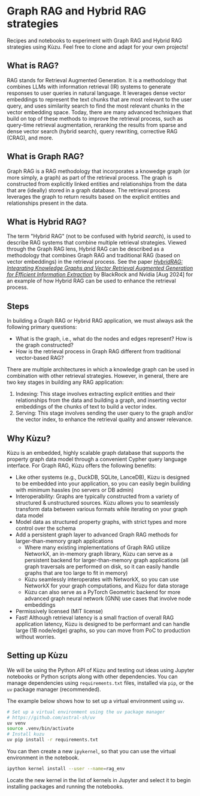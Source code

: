 # Graph RAG and Hybrid RAG strategies

Recipes and notebooks to experiment with Graph RAG and Hybrid RAG strategies
using Kùzu. Feel free to clone and adapt for your own projects!

## What is RAG?

RAG stands for Retrieval Augmented Generation. It is a methodology that combines
LLMs with information retrieval (IR) systems to
generate responses to user queries in natural language. It leverages dense vector embeddings 
to represent the text chunks that are most relevant to the user query, and uses similarity
search to find the most relevant chunks in the vector embedding space. Today, there are many advanced
techniques that build on top of these methods to improve the retrieval process, such as query-time
retrieval augmentation, reranking the results from sparse and dense vector search (hybrid search),
query rewriting, corrective RAG (CRAG), and more.

## What is Graph RAG?

Graph RAG is a RAG methodology that incorporates a knowedge graph (or more
simply, a graph) as part of the retrieval process. The graph is constructed from explicitly
linked entities and relationships from the data that are (ideally) stored in a graph database.
The retrieval process leverages the graph to return results based on the explicit
entities and relationships present in the data.

## What is Hybrid RAG?

The term "Hybrid RAG" (not to be confused with hybrid *search*), is used to describe RAG systems that
combine multiple retrieval strategies. Viewed through the Graph RAG lens, Hybrid RAG can be described
as a methodology that combines Graph RAG and traditional RAG (based on vector embeddings) in the
retrieval process. See the paper
*[HybridRAG: Integrating Knowledge Graphs and Vector Retrieval Augmented Generation for Efficient Information Extraction](https://arxiv.org/abs/2408.04948)* by BlackRock and Nvidia [Aug 2024] for an example of
how Hybrid RAG can be used to enhance the retrieval process.

## Steps

In building a Graph RAG or Hybrid RAG application, we must always ask
the following primary questions:

- What is the graph, i.e., what do the nodes and edges represent? How is the graph constructed?
- How is the retrieval process in Graph RAG different from traditional vector-based RAG?

There are multiple architectures in which a knowledge graph can be used in combination with other
retrieval strategies. However, in general, there are two key stages in building any RAG application:

1. Indexing: This stage involves extracting explicit entities and their relationships from
the data and building a graph, and inserting vector embeddings of the chunks of text to build a vector index.
1. Serving: This stage involves sending the user query to the graph and/or the vector index, to enhance the retrieval quality and answer relevance.

## Why Kùzu?

Kùzu is an embedded, highly scalable graph database that supports the property graph data model through a convenient Cypher query language interface. For Graph RAG, Kùzu offers the following benefits:

- Like other systems (e.g., DuckDB, SQLite, LanceDB), Kùzu is designed to be embedded into your application, so you can easily begin building with minimum hassles (no servers or DB admin)
- Interoperability: Graphs are typically constructed from a variety of structured & unstructured sources. Kùzu allows you to seamlessly transform data between various formats while iterating on your graph data model
- Model data as structured property graphs, with strict types and more control over the schema
- Add a persistent graph layer to advanced Graph RAG methods for larger-than-memory graph applications
    - Where many existing implementations of Graph RAG utilize NetworkX, an in-memory graph library, Kùzu can serve as a persistent backend for larger-than-memory graph applications (all graph traversals are performed on disk, so it can easily handle graphs that are too large to fit in memory)
    - Kùzu seamlessly interoperates with NetworkX, so you can use NetworkX for your graph computations, and Kùzu for data storage
    - Kùzu can also serve as a PyTorch Geometric backend for more advanced graph neural network (GNN) use cases
    that involve node embeddings
- Permissively licensed (MIT license)
- Fast! Although retrieval latency is a small fraction of overall RAG application latency, Kùzu is designed to be performant and can handle large (1B node/edge) graphs, so you can move from PoC to production without worries.

## Setting up Kùzu

We will be using the Python API of Kùzu and testing out ideas using Jupyter notebooks
or Python scripts along with other dependencies. You can manage dependencies using
`requirements.txt` files, installed via `pip`, or the `uv` package manager (recommended).

The example below shows how to set up a virtual environment using `uv`.

```bash
# Set up a virtual environment using the uv package manager
# https://github.com/astral-sh/uv
uv venv
source .venv/bin/activate
# Install kuzu
uv pip install -r requirements.txt
```

You can then create a new `ipykernel`, so that you can use the virtual environment in the notebook.

```bash
ipython kernel install --user --name=rag_env
```

Locate the new kernel in the list of kernels in Jupyter and select it to begin installing packages
and running the notebooks.
